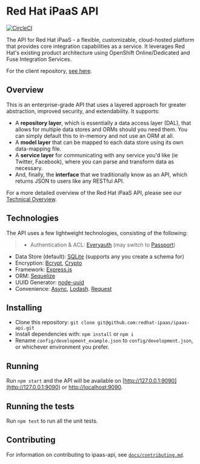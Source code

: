 # Red Hat iPaaS API

[![CircleCI](https://circleci.com/gh/redhat-ipaas/ipaas-api.svg?style=svg)](https://circleci.com/gh/redhat-ipaas/ipaas-api)

The API for Red Hat iPaaS - a flexible, customizable, cloud-hosted platform that provides core integration capabilities as a service. It leverages Red Hat's existing product architecture using OpenShift Online/Dedicated and Fuse Integration Services.

For the client repository, [see here](https://github.com/redhat-ipaas/ipaas-client).

## Overview
This is an enterprise-grade API that uses a layered approach for greater abstraction, improved security, and extendability. It supports:

- A **repository layer**, which is essentially a data access layer (DAL), that allows for multiple data stores and ORMs should you need them. You can simply default this to in-memory and not use an ORM at all.
- A **model layer** that can be mapped to each data store using its own data-mapping file.
- A **service layer** for communicating with any service you'd like (ie Twitter, Facebook), where you can parse and transform data as necessary.
- And, finally, the **interface** that we traditionally know as an API, which returns JSON to users like any RESTful API.

For a more detailed overview of the Red Hat iPaaS API, please see our [Technical Overview](docs/overview.md).

## Technologies
The API uses a few lightweight technologies, consisting of the following:

>- Authentication & ACL: [Everyauth](https://github.com/bnoguchi/everyauth) (may switch to [Passport](http://passportjs.org/))
- Data Store (default): [SQLite](https://www.npmjs.com/package/sqlite3) (supports any you create a schema for)
- Encryption: [Bcrypt](https://www.npmjs.com/package/bcrypt), [Crypto](https://www.npmjs.com/package/crypto)
- Framework: [Express.js](http://expressjs.com/)
- ORM: [Sequelize](http://docs.sequelizejs.com/en/v3/)
- UUID Generator: [node-uuid](https://www.npmjs.com/package/node-uuid)
- Convenience: [Async](https://github.com/caolan/async), [Lodash](https://npmjs.org/package/lodash). [Request](https://www.npmjs.com/package/request)

## Installing
- Clone this repository: `git clone git@github.com:redhat-ipaas/ipaas-api.git`
- Install dependencies with: `npm install` or `npm i`
- Rename `config/development_example.json` to `config/development.json`, or whichever environment you prefer.

## Running
Run `npm start` and the API will be available on [http://127.0.0.1:9090](http://127.0.0.1:9090) or [http://localhost:9090](http://localhost:9090).

## Running the tests
Run `npm test` to run all the unit tests.

## Contributing
For information on contributing to ipaas-api, see [`docs/contributing.md`](./docs/contributing.md).

